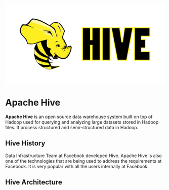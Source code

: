 ![](/images/hive.png)

# Apache Hive

**Apache Hive** is an open source data warehouse system built on top of Hadoop used for querying and analyzing large datasets stored in Hadoop files. It process structured and semi-structured data in Hadoop.

## Hive History 
 
Data Infrastructure Team at Facebook developed Hive. Apache Hive is also one of the technologies that are being used to address the requirements at Facebook. It is very popular with all the users internally at Facebook.

## Hive Architecture
